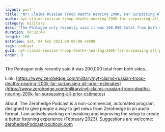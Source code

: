 ```yaml
---
layout: post
title: "NYT Claims Russian Troop Deaths Nearing 200K, Far Surpassing All Prior Estimates"
audio: nyt-claims-russian-troop-deaths-nearing-200k-far-surpassing-all-prior-estimates-3
category: military
desc: "The Pentagon only recently said it was 200,000 total from both sides..."
duration: 00:02:40
length: 160
datetime: Sat, 04 Feb 2023 00:00:00 +0000
tags: podcast
guid: nyt-claims-russian-troop-deaths-nearing-200k-far-surpassing-all-prior-estimates-0
order: 0
---
```

The Pentagon only recently said it was 200,000 total from both sides...

Link: [https://www.zerohedge.com/military/nyt-claims-russian-troop-deaths-nearing-200k-far-surpassing-all-prior-estimates](https://www.zerohedge.com/military/nyt-claims-russian-troop-deaths-nearing-200k-far-surpassing-all-prior-estimates)

About: The Zerohedge Podcast is a non-commercial, automated program, designed to give people a way to get news from Zerohedge in an audio format.  I am actively working on tweaking and improving the setup to create a better listening experience (February 2023).  Suggestions are welcome: [zerohedgePodcast@outlook.com](mailto:zerohedgePodcast@outlook.com)
